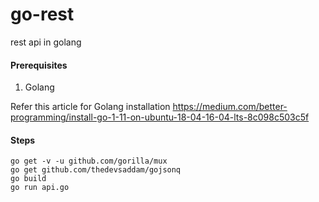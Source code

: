 # go-rest
rest api in golang
#### Prerequisites
1. Golang

Refer this article for Golang installation https://medium.com/better-programming/install-go-1-11-on-ubuntu-18-04-16-04-lts-8c098c503c5f


#### Steps
```
go get -v -u github.com/gorilla/mux
go get github.com/thedevsaddam/gojsonq
go build
go run api.go
```
